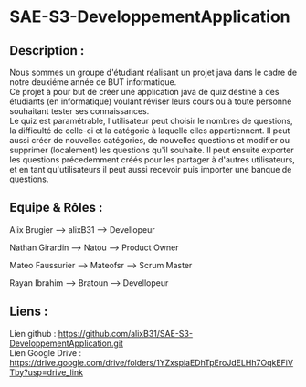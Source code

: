# SAE-S3-DeveloppementApplication

## Description :

Nous sommes un groupe d'étudiant réalisant un projet java dans le cadre de notre deuxiéme année de BUT informatique.  
Ce projet à pour but de créer une application java de quiz déstiné à des étudiants (en informatique) voulant réviser leurs cours ou à toute personne souhaitant tester ses connaissances.  
Le quiz est paramétrable, l'utilisateur peut choisir le nombres de questions, la difficulté de celle-ci et la catégorie à laquelle elles appartiennent. 
Il peut aussi créer de nouvelles catégories, de nouvelles questions et modifier ou supprimer (localement) les questions qu'il souhaite. 
Il peut ensuite exporter les questions précedemment créés pour les partager à d'autres utilisateurs, et en tant qu'utilisateurs il peut aussi recevoir puis importer une banque de questions.


## Equipe & Rôles :
Alix Brugier --> alixB31 --> Devellopeur

Nathan Girardin --> Natou --> Product Owner

Mateo Faussurier --> Mateofsr --> Scrum Master

Rayan Ibrahim --> Bratoun --> Devellopeur

## Liens : 
Lien github : https://github.com/alixB31/SAE-S3-DeveloppementApplication.git  
Lien Google Drive : https://drive.google.com/drive/folders/1YZxspiaEDhTpEroJdELHh7OqkEFiVTby?usp=drive_link
